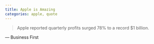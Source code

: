 ```yaml
---
title: Apple is Amazing
categories: apple, quote
---
```


> Apple reported quarterly profits surged 78% to a record $1 billion.

— Business First
